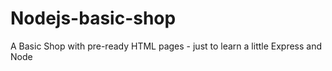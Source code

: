 # Nodejs-basic-shop
A Basic Shop with pre-ready HTML pages - just to learn a little Express and Node
